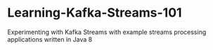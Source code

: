 # Learning-Kafka-Streams-101
Experimenting with Kafka Streams with example streams processing applications written in Java 8
